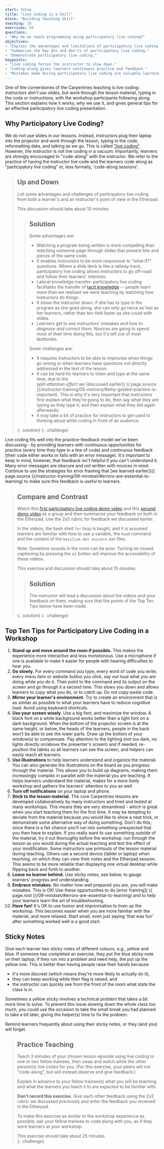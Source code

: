 ```yaml
---
start: false
title: "Live Coding is a Skill"
block: "Building Teaching Skill"
teaching: 20
exercises: 50
questions:
- "Why do we teach programming using participatory live coding?"
objectives:
- "Explain the advantages and limitations of participatory live coding."
- "Summarize the key dos and don'ts of participatory live coding."
- "Demonstrate participatory live coding."
keypoints:
- "Live coding forces the instructor to slow down."
- "Coding-along gives learners continuous practice and feedback."
- "Mistakes made during participatory live coding are valuable learning opportunities."
---
```


One of the cornerstones of the Carpentries teaching is live
coding: *instructors don't use slides*, but work through the lesson material,
typing in the code or instructions, with the workshop participants following
along. This section explains how it works, why we use it, and
gives general tips for an effective participatory live coding presentation.

## Why Participatory Live Coding?

We do not use slides in our lessons.
Instead, instructors plug their laptop into the projector
and work through the lesson,
typing in the code,
reformatting data,
and talking as we go.
This is called ["live coding"](https://en.wikipedia.org/wiki/Live_coding).
However, the instructor is not live coding in a vacuum.
Importantly, learners are strongly encouraged
to "code-along" with the instructor.
We refer to the practice of having the instructor live code and the learners code along as "participatory live coding" or, less formally, 'code-along sessions'.

> ## Up and Down
>
> List some advantages and challenges of participatory live coding
> from both a learner's and an instructor's point of view
> in the Etherpad.  
>
> This discussion should take about 10 minutes.
>
>> ## Solution  
>> Some advantages are:
>>
>> *   Watching a program being written is more compelling than
>> watching someone page through slides that present bits and pieces of the same code.
>> *   It enables instructors to be more responsive to "what if?" questions.
>> Where a slide deck is like a railway track,
>> participatory live coding allows instructors to go off-road and follow their learners' interests.
>> *   Lateral knowledge transfer: participatory live coding facilitates the transfer of [tacit knowledge](http://jonudell.net/udell/2006-09-19-screencasting-of-tacit-knowledge.html) -- people learn more than we realized we were
>> teaching by watching *how* instructors do things.
>> *   It slows the instructor down:
>> if she has to type in the program as she goes along,
>> she can only go twice as fast as her learners,
>> rather than ten-fold faster as she could with slides.
>> *   Learners get to see instructors' mistakes *and how to diagnose and correct them*.
>> Novices are going to spend most of their time doing this,
>> but it's left out of most textbooks.
>>
>> Some challenges are:   
>>
>> * It requires instructors to be able to improvise when things go wrong or when learners
>> have questions not directly addressed in the text of the lesson.
>> * It can be hard for learners to listen and type at the same time, due to the  
>> *split-attention effect* we
>> [discussed earlier]( {{ page.source }}/instructor-training/05-memory/#why-guided-practice-is-important).
>> This is why it's
>> very important that instructors first explain what they're going to do, then
>> say what they are typing as they type it, and then
>> explain what they did again afterwards.
>> * It may take a bit of practice for instructors to
>> get used to thinking aloud while coding in front of an audience.
>>
> {: .solution}
{: .challenge}

Live coding fits well into the practice-feedback model we've been discussing - by providing
learners with continuous opportunities for practice (every time they type in a line of code)
and continuous feedback (their code either works or fails with an error message). It's
important to keep in mind, however, that feedback isn't helpful if you can't understand it.
Many error messages are obscure and not written with novices in mind. Continue to use the strategies for error framing that
[we learned earlier]({{ page.source }}/instructor-training/09-mindset/#errors-are-essential-to-learning) to make sure this feedback is useful to learners.

> ## Compare and Contrast
>
> Watch this [first participatory live coding demo video][live-coding-bad]
> and this [second demo video][live-coding-good]
> as a group and then summarize your feedback on both in the Etherpad.
> Use the 2x2 rubric for feedback we discussed earlier.  
>
> In the videos, the bash shell `for` loop is taught,
> and it is assumed learners are familiar with how to use a variable,
> the `head` command and the content of the `basilisk.dat unicorn.dat`
> files.
>
> Note: Sometime sounds in the room can be poor. Turning on closed captioning by pressing the cc button will improve the accessibility of these videos.
>
> This exercise and discussion should take about 15 minutes.
>
> > ## Solution
> > The instructor will lead a discussion about the videos and your feedback on them,
> > making sure that the points of the Top Ten Tips below have been made.
> >
> {: .solution}
{: .challenge}

## Top Ten Tips for Participatory Live Coding in a Workshop
1. **Stand up and move around the room if possible.** This makes the experience more interactive and less monotonous. Use a microphone if one is available to make it easier for people with hearing difficulties to hear you.
2. **Go slowly.** For every command you type, every word of code you write, every menu item or website button you click, say out loud what you are doing while you do it.  Then point to the command and its output on the screen and go through it a second time.  This slows you down and allows learners to copy what you do, or to catch up.  Do not copy-paste code.
3. **Mirror your learner's environment.** Try to create an environment that is as similar as possible to what your learners have to reduce cognitive load. Avoid using keyboard shortcuts.
4. **Use your screen wisely.** Use a big font, and maximize the window.  A black font on a white background works better than a light font on a dark background.  When the bottom of the projector screen is at the same height, or below, the heads of the learners, people in the back won't be able to see the lower parts.  Draw up the bottom of your window(s) to compensate. Pay attention to the lighting (not too dark, no lights directly on/above the presenter's screen) and if needed, re-position the tables so all learners can see the screen, and helpers can easily reach all learners.
5. **Use illustrations** to help learners understand and organize the material. You can also generate the illustrations on the board as you progress through the material.  This allows you to build up diagrams, making them increasingly complex in parallel with the material you are teaching.  It helps learners understand the material, makes for a more lively workshop and gathers the learners' attention to you as well.
6. **Turn off notifications** on your laptop and phone.
7. **Stick to the lesson material.** The core Carpentries lessons are developed collaboratively by many instructors and tried and tested at many workshops.  This means they are very streamlined - which is great when you start teaching them for the first time.  It may be tempting to deviate from the material because you would like to show a neat trick, or demonstrate some alternative way of doing something.  Don't do this, since there is a fair chance you'll run into something unexpected that you then have to explain.  If you really want to use something outside of the material, try it out thoroughly before the workshop: run through the lesson as you would during the actual teaching and test the effect of your modification.
Some instructors use printouts of the lesson material during teaching. Others use a second device (tablet or laptop) when teaching, on which they can view their notes and the Etherpad session.  This seems to be more reliable than displaying one virtual desktop while flipping back and forth to another.
8. **Leave no learner behind.** Use sticky notes, see below, to gauge learners' progress and understanding.
9. **Embrace mistakes.** No matter how well prepared you are, you will make mistakes. This is OK! Use these opportunities to do [error framing]( {{ page.root }}/09-mindset/#errors-are-essential-to-learning) and to help your learners learn the art of troubleshooting.
10. **Have fun!** It's OK to use humor and improvisation to liven up the workshop. This becomes easier when you are more familiar with the material, and more relaxed. Start small, even just saying 'that was fun' after something worked well is a good start.

## Sticky Notes
Give each learner two sticky notes of different colours, e.g., yellow and blue.
If someone has completed an exercise, they put the blue sticky note on their laptop;
if they run into a problem and need help, the put up the yellow one.  This is better
than having people raise their hands because:

*  it's more discreet (which means they're more likely to actually do it),
*  they can keep working while their flag is raised, and
*  the instructor can quickly see from the front of the room what state the class is in.

Sometimes a yellow sticky involves a technical problem that takes a bit
more time to solve.  To prevent this issue slowing down the whole
class too much, you could use the occasion to take the small break you
had planned to take a bit later, giving the helper(s) time to fix the
problem.

Remind learners frequently about using their sticky notes, or they (and you) will forget.

> ## Practice Teaching
>
> Teach 3 minutes of your chosen lesson episode using live coding to one or two
> fellow trainees, then swap and watch while the other person(s) live codes for
> you. (For this exercise, your peers will not "code-along", but will instead observe and give feedback.)
>
> Explain in advance to your fellow trainee(s) what you will be teaching
> and what the learners you teach it to are expected to be familiar with.
>
> **Don't record this exercise.** Give each other feedback
> using the 2x2 rubric we discussed previously and enter the feedback
> you received in the Etherpad.
>
> To make this exercise as similar to the workshop experience as possible,
> ask your fellow trainees to code along with you, as if they were learners at your
> workshop.
>
> This exercise should take about 25 minutes.  
{: .challenge}


[live-coding-bad]: https://youtu.be/bXxBeNkKmJE
[live-coding-good]: https://youtu.be/SkPmwe_WjeY
